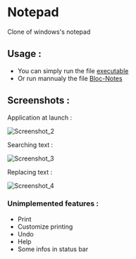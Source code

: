 # Notepad
Clone of windows's notepad

## Usage :

* You can simply run the file [executable](notepad.jar)
* Or run mannualy the file [Bloc-Notes](/src/bloc/notes/BlocNotes.java)

## Screenshots :

Application at launch :

![Screenshot_2](https://user-images.githubusercontent.com/82316285/164344240-0323d8aa-4a88-4e92-8265-d26d799d258d.png)  


Searching text :

![Screenshot_3](https://user-images.githubusercontent.com/82316285/164344341-74c63f9d-e3d6-4400-a189-801e2520e301.png)  


Replacing text :

![Screenshot_4](https://user-images.githubusercontent.com/82316285/164344342-9c38d7bc-86f0-4e3f-b067-8261b12aef56.png)  


### Unimplemented features :

* Print
* Customize printing
* Undo
* Help
* Some infos in status bar

